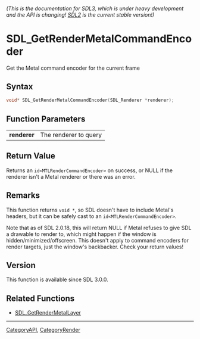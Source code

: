 ###### (This is the documentation for SDL3, which is under heavy development and the API is changing! [SDL2](https://wiki.libsdl.org/SDL2/) is the current stable version!)
# SDL_GetRenderMetalCommandEncoder

Get the Metal command encoder for the current frame 

## Syntax

```c
void* SDL_GetRenderMetalCommandEncoder(SDL_Renderer *renderer);

```

## Function Parameters

|                  |                       |
| ---------------- | --------------------- |
| **renderer**     | The renderer to query |

## Return Value

Returns an `id<MTLRenderCommandEncoder>` on success, or NULL if the
renderer isn't a Metal renderer or there was an error.

## Remarks

This function returns `void *`, so SDL doesn't have to include Metal's
headers, but it can be safely cast to an `id<MTLRenderCommandEncoder>`.

Note that as of SDL 2.0.18, this will return NULL if Metal refuses to give
SDL a drawable to render to, which might happen if the window is
hidden/minimized/offscreen. This doesn't apply to command encoders for
render targets, just the window's backbacker. Check your return values!

## Version

This function is available since SDL 3.0.0.

## Related Functions

* [SDL_GetRenderMetalLayer](SDL_GetRenderMetalLayer)

----
[CategoryAPI](CategoryAPI), [CategoryRender](CategoryRender)


